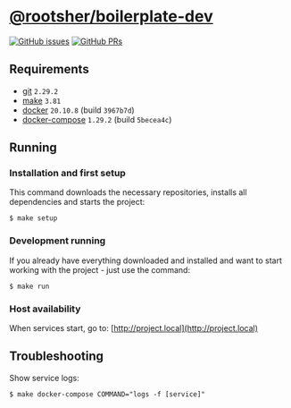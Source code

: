 # [@rootsher/boilerplate-dev](https://github.com/rootsher/boilerplate-dev)

[![GitHub issues](https://img.shields.io/github/issues/rootsher/boilerplate-dev.svg)](https://github.com/rootsher/boilerplate-dev/issues)
[![GitHub PRs](https://img.shields.io/github/issues-pr/rootsher/boilerplate-dev.svg)](https://github.com/rootsher/boilerplate-dev/pulls)

## Requirements

* [git](https://git-scm.com/downloads) `2.29.2`
* [make](https://www.gnu.org/software/make) `3.81`
* [docker](https://docs.docker.com/engine/install) `20.10.8` (build `3967b7d`)
* [docker-compose](https://docs.docker.com/compose/install) `1.29.2` (build `5becea4c`)

## Running

### Installation and first setup

This command downloads the necessary repositories, 
installs all dependencies and starts the project:

```shell
$ make setup
```

### Development running

If you already have everything downloaded and installed and 
want to start working with the project - just use the command:

```shell
$ make run
```

### Host availability

When services start, go to: [http://project.local](http://project.local)

## Troubleshooting

Show service logs:

```shell
$ make docker-compose COMMAND="logs -f [service]"
```
